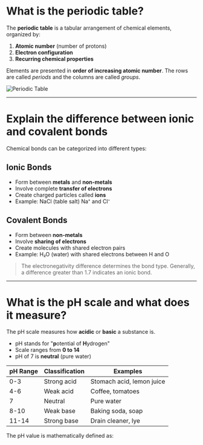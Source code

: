 # What is the periodic table?

The **periodic table** is a tabular arrangement of chemical elements, organized by:

1. **Atomic number** (number of protons)
2. **Electron configuration**
3. **Recurring chemical properties**

Elements are presented in **order of increasing atomic number**. The rows are called *periods* and the columns are called *groups*.

![Periodic Table](https://sciencenotes.org/wp-content/uploads/2018/02/PeriodicTableWallpaper.png)

---

# Explain the difference between ionic and covalent bonds

Chemical bonds can be categorized into different types:

## Ionic Bonds
* Form between **metals** and **non-metals**
* Involve complete **transfer of electrons**
* Create charged particles called **ions**
* Example: NaCl (table salt) Na⁺ and Cl⁻

## Covalent Bonds
* Form between **non-metals**
* Involve **sharing of electrons**
* Create molecules with shared electron pairs
* Example: H₂O (water) with shared electrons between H and O

> The electronegativity difference determines the bond type. Generally, a difference greater than 1.7 indicates an ionic bond.

---

# What is the pH scale and what does it measure?

The pH scale measures how **acidic** or **basic** a substance is.

* pH stands for "**p**otential of **H**ydrogen"
* Scale ranges from **0 to 14**
* pH of 7 is **neutral** (pure water)

| pH Range | Classification | Examples |
|----------|----------------|----------|
| 0-3      | Strong acid    | Stomach acid, lemon juice |
| 4-6      | Weak acid      | Coffee, tomatoes |
| 7        | Neutral        | Pure water |
| 8-10     | Weak base      | Baking soda, soap |
| 11-14    | Strong base    | Drain cleaner, lye |

The pH value is mathematically defined as:
